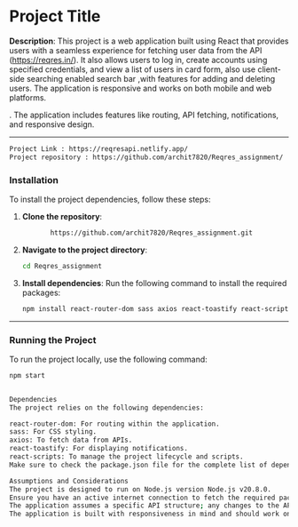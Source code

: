 # Project Title

**Description**: This project is a web application built using React that provides users with a seamless experience for fetching user data from the API (https://reqres.in/). It also allows users to log in, create accounts using specified credentials, and view a list of users in card form, also use client-side searching enabled search bar ,with features for adding and deleting users. The application is responsive and works on both mobile and web platforms. 

. The application includes features like routing, API fetching, notifications, and responsive design.

---
```bash
Project Link : https://reqresapi.netlify.app/
Project repository : https://github.com/archit7820/Reqres_assignment/

```
### Installation

To install the project dependencies, follow these steps:

1. **Clone the repository**:
    ```bash
           https://github.com/archit7820/Reqres_assignment.git
    ```
2. **Navigate to the project directory**:
    ```bash
    cd Reqres_assignment
    ```
3. **Install dependencies**:
    Run the following command to install the required packages:
    ```bash
    npm install react-router-dom sass axios react-toastify react-scripts
    ```

---

### Running the Project

To run the project locally, use the following command:
```bash
npm start
```


```bash

Dependencies
The project relies on the following dependencies:

react-router-dom: For routing within the application.
sass: For CSS styling.
axios: To fetch data from APIs.
react-toastify: For displaying notifications.
react-scripts: To manage the project lifecycle and scripts.
Make sure to check the package.json file for the complete list of dependencies.

Assumptions and Considerations
The project is designed to run on Node.js version Node.js v20.8.0.
Ensure you have an active internet connection to fetch the required packages.
The application assumes a specific API structure; any changes to the API may require adjustments in the application code.
The application is built with responsiveness in mind and should work on most devices
```
